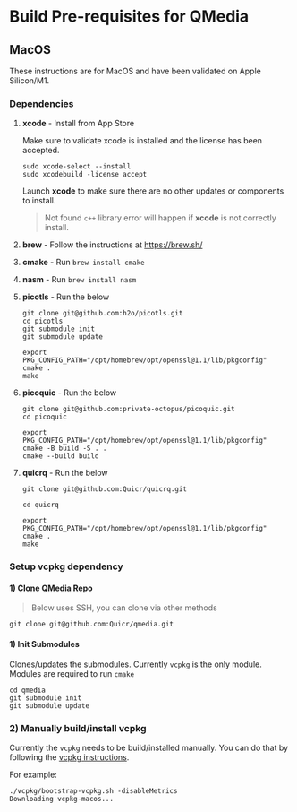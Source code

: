 # Build Pre-requisites for QMedia

## MacOS
These instructions are for MacOS and have been validated on Apple Silicon/M1.

### Dependencies
1. **xcode** - Install from App Store

   Make sure to validate xcode is installed and the license has been accepted. 
   ```
   sudo xcode-select --install
   sudo xcodebuild -license accept
   ```
   Launch **xcode** to make sure there are no other updates or components to install.
   

   > Not found ```c++``` library error will happen if **xcode** is not correctly install.  

2. **brew** - Follow the instructions at https://brew.sh/
3. **cmake** - Run ```brew install cmake```
4. **nasm** - Run ```brew install nasm```
5. **picotls** - Run the below
   ```   
   git clone git@github.com:h2o/picotls.git
   cd picotls
   git submodule init
   git submodule update
  
   export PKG_CONFIG_PATH="/opt/homebrew/opt/openssl@1.1/lib/pkgconfig"
   cmake .
   make
   ```

6. **picoquic** - Run the below
   ```
   git clone git@github.com:private-octopus/picoquic.git
   cd picoquic
   
   export PKG_CONFIG_PATH="/opt/homebrew/opt/openssl@1.1/lib/pkgconfig"
   cmake -B build -S . .
   cmake --build build
   ```

7. **quicrq** - Run the below
   ```
   git clone git@github.com:Quicr/quicrq.git
   
   cd quicrq
   
   export PKG_CONFIG_PATH="/opt/homebrew/opt/openssl@1.1/lib/pkgconfig"
   cmake .
   make
   ```


### Setup vcpkg dependency

#### 1) Clone QMedia Repo

> Below uses SSH, you can clone via other methods
```
git clone git@github.com:Quicr/qmedia.git
```

#### 1) Init Submodules
Clones/updates the submodules. Currently ```vcpkg``` is the only module. Modules
are required to run ```cmake```

```
cd qmedia
git submodule init
git submodule update
```

### 2) Manually build/install vcpkg
Currently the ```vcpkg``` needs to be build/installed manually.  You can do that by following
the [vcpkg instructions](https://vcpkg.io/en/getting-started.html). 

For example: 

```
./vcpkg/bootstrap-vcpkg.sh -disableMetrics
Downloading vcpkg-macos...
```
